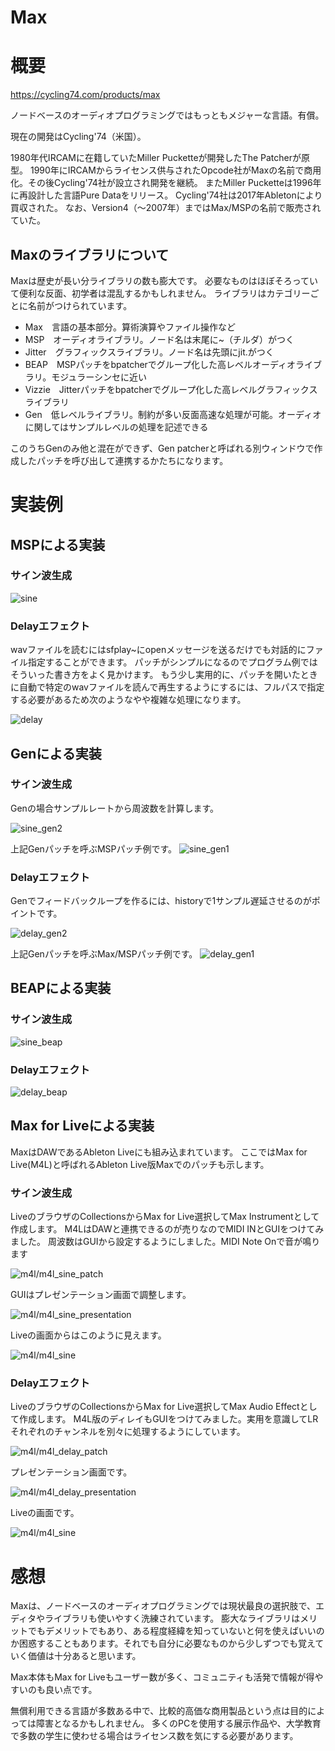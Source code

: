 Max
===

# 概要

https://cycling74.com/products/max

ノードベースのオーディオプログラミングではもっともメジャーな言語。有償。

現在の開発はCycling'74（米国）。

1980年代IRCAMに在籍していたMiller Pucketteが開発したThe Patcherが原型。
1990年にIRCAMからライセンス供与されたOpcode社がMaxの名前で商用化。その後Cycling'74社が設立され開発を継続。
またMiller Pucketteは1996年に再設計した言語Pure Dataをリリース。
Cycling'74社は2017年Abletonにより買収された。
なお、Version4（～2007年）まではMax/MSPの名前で販売されていた。

## Maxのライブラリについて

Maxは歴史が長い分ライブラリの数も膨大です。
必要なものはほぼそろっていて便利な反面、初学者は混乱するかもしれません。
ライブラリはカテゴリーごとに名前がつけられています。

* Max　言語の基本部分。算術演算やファイル操作など
* MSP　オーディオライブラリ。ノード名は末尾に\~（チルダ）がつく
* Jitter　グラフィックスライブラリ。ノード名は先頭にjit.がつく
* BEAP　MSPパッチをbpatcherでグループ化した高レベルオーディオライブラリ。モジュラーシンセに近い
* Vizzie　Jitterパッチをbpatcherでグループ化した高レベルグラフィックスライブラリ
* Gen　低レベルライブラリ。制約が多い反面高速な処理が可能。オーディオに関してはサンプルレベルの処理を記述できる

このうちGenのみ他と混在ができず、Gen patcherと呼ばれる別ウィンドウで作成したパッチを呼び出して連携するかたちになります。

# 実装例

## MSPによる実装

### サイン波生成

![sine](sine.png)

### Delayエフェクト

wavファイルを読むにはsfplay\~にopenメッセージを送るだけでも対話的にファイル指定することができます。
パッチがシンプルになるのでプログラム例ではそういった書き方をよく見かけます。
もう少し実用的に、パッチを開いたときに自動で特定のwavファイルを読んで再生するようにするには、フルパスで指定する必要があるため次のようなやや複雑な処理になります。

![delay](delay.png)


## Genによる実装

### サイン波生成

Genの場合サンプルレートから周波数を計算します。

![sine_gen2](sine_gen2.png)

上記Genパッチを呼ぶMSPパッチ例です。
![sine_gen1](sine_gen1.png)

### Delayエフェクト

Genでフィードバックループを作るには、historyで1サンプル遅延させるのがポイントです。

![delay_gen2](delay_gen2.png)

上記Genパッチを呼ぶMax/MSPパッチ例です。
![delay_gen1](delay_gen1.png)


## BEAPによる実装

### サイン波生成

![sine_beap](sine_beap.png)

### Delayエフェクト

![delay_beap](delay_beap.png)


## Max for Liveによる実装

MaxはDAWであるAbleton Liveにも組み込まれています。
ここではMax for Live(M4L)と呼ばれるAbleton Live版Maxでのパッチも示します。

### サイン波生成

LiveのブラウザのCollectionsからMax for Live選択してMax Instrumentとして作成します。
M4LはDAWと連携できるのが売りなのでMIDI INとGUIをつけてみました。
周波数はGUIから設定するようにしました。MIDI Note Onで音が鳴ります

![m4l/m4l_sine_patch](m4l/m4l_sine_patch.png)

GUIはプレゼンテーション画面で調整します。

![m4l/m4l_sine_presentation](m4l/m4l_sine_presentation.png)

Liveの画面からはこのように見えます。

![m4l/m4l_sine](m4l/m4l_sine.png)

### Delayエフェクト

LiveのブラウザのCollectionsからMax for Live選択してMax Audio Effectとして作成します。
M4L版のディレイもGUIをつけてみました。実用を意識してLRそれぞれのチャンネルを別々に処理するようにしています。

![m4l/m4l_delay_patch](m4l/m4l_delay_patch.png)

プレゼンテーション画面です。

![m4l/m4l_delay_presentation](m4l/m4l_delay_presentation.png)

Liveの画面です。

![m4l/m4l_sine](m4l/m4l_delay.png)


# 感想

Maxは、ノードベースのオーディオプログラミングでは現状最良の選択肢で、エディタやライブラリも使いやすく洗練されています。
膨大なライブラリはメリットでもデメリットでもあり、ある程度経緯を知っていないと何を使えばいいのか困惑することもあります。それでも自分に必要なものから少しずつでも覚えていく価値は十分あると思います。

Max本体もMax for Liveもユーザー数が多く、コミュニティも活発で情報が得やすいのも良い点です。

無償利用できる言語が多数ある中で、比較的高価な商用製品という点は目的によっては障害となるかもしれません。
多くのPCを使用する展示作品や、大学教育で多数の学生に使わせる場合はライセンス数を気にする必要があります。


